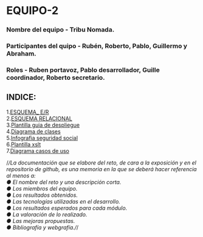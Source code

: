 # EQUIPO-2  
### Nombre del equipo - Tribu Nomada.  
### Participantes del quipo - Rubén, Roberto, Pablo, Guillermo y Abraham.  
### Roles - Ruben portavoz, Pablo desarrollador, Guille coordinador, Roberto secretario.  

## INDICE:  
1.[ESQUEMA_ E/R](https://github.com/rSainz21/DAM1_EQUIPO2_2425/blob/main/Bases%20de%20datos/diagrama_ER_FINAL.png)  
2.[ESQUEMA RELACIONAL](https://github.com/rSainz21/DAM1_EQUIPO2_2425/blob/main/Bases%20de%20datos/relacional.PNG)  
3.[Plantilla guia de despliegue](https://github.com/rSainz21/DAM1_EQUIPO2_2425/blob/main/PLANTILLA%20GUIA%20DE%20DESPLIEGUE.docx)  
4.[Diagrama de clases](https://github.com/rSainz21/DAM1_EQUIPO2_2425/blob/rama-diagrama-de-clases/Diagrama%20de%20clases%20(sin%20m%C3%A9todos).jpg)  
5.[Infografia seguridad social](https://github.com/rSainz21/DAM1_EQUIPO2_2425/blob/rama-para-tarea-IPE/Infografia%20seguridad%20social.pdf)  
6.[Plantilla xslt](https://github.com/rSainz21/DAM1_EQUIPO2_2425/blob/creacion-de-plantillas-xslt/plantilla_xslt_grupo2.xslt)  
7.[Diagrama casos de uso](https://github.com/rSainz21/DAM1_EQUIPO2_2425/blob/main/Diagrama%20de%20casos.jpg)  

/*/La documentación que se elabore del reto, de cara a la exposición y en el repositorio de
github, es una memoria en la que se deberá hacer referencia al menos a:  
● El nombre del reto y una descripción corta.  
● Los miembros del equipo.  
● Los resultados obtenidos.  
● Las tecnologías utilizadas en el desarrollo.  
● Los resultados esperados para cada módulo.  
● La valoración de lo realizado.  
● Las mejoras propuestas.  
● Bibliografía y webgrafía./*/  

